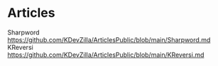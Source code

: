 # Articles
 
Sharpword https://github.com/KDevZilla/ArticlesPublic/blob/main/Sharpword.md
KReversi https://github.com/KDevZilla/ArticlesPublic/blob/main/KReversi.md

